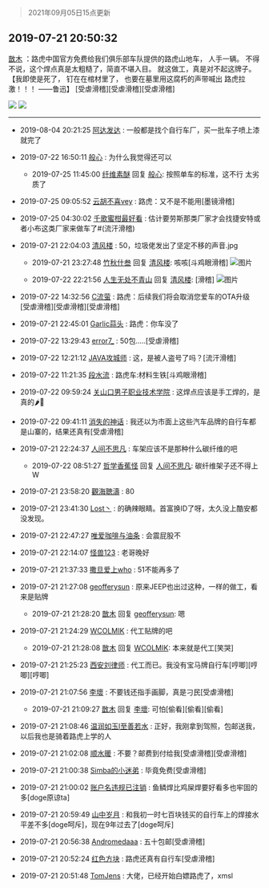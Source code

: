 > 2021年09月05日15点更新
<link rel="stylesheet" href="https://cdn.jsdelivr.net/gh/taotie6/sampleJSON@main/css/photo_show.css">


 ## 2019-07-21 20:50:32 

 [㪚木](https://www.coolapk.com/feed/12857404?shareKey=YjQ2MTZiMDc5ZWMxNjEzMTc0YmU~) ：路虎中国官方免费给我们俱乐部车队提供的路虎山地车，
人手一辆。
不得不说，这个焊点真是太粗糙了，简直不堪入目。
就这做工，真是对不起这牌子。
【我即使是死了，
钉在在棺材里了，
也要在墓里用这腐朽的声带喊出
路虎拉激！！！
——鲁迅】
[受虐滑稽][受虐滑稽][受虐滑稽] 

<div class="album">
<img class="img-item" src="https://image.coolapk.com/feed/2019/0721/20/1081091_8e492dee_3430_7661@1920x1080.jpeg" />
<img class="img-item" src="https://image.coolapk.com/feed/2019/0721/20/1081091_04c26ad7_3430_7663@1920x1080.jpeg" />
</div>

 ------- 

- 2019-08-04 20:21:25 [阿达发达](uid=1021488) : 一般都是找个自行车厂，买一批车子喷上漆就完了 

- 2019-07-22 16:50:11 [般心](uid=1974127) : 为什么我觉得还可以 

    - 2019-07-25 11:45:00 [纤维素醚](uid=631697) 回复 [般心](uid=1974127): 按照单车的标准，这不行 太劣质了 

- 2019-07-25 09:05:52 [云胡不喜vey](uid=722155) : 路虎：又不是不能用[墨镜滑稽] 

- 2019-07-25 04:30:02 [千歌蜜柑最好看](uid=1256624) : 估计要劳斯那类厂家才会找捷安特或者小布这类厂家来做车了#(流汗滑稽) 

- 2019-07-21 22:04:03 [清风楼](uid=865339) : 50，垃圾佬发出了坚定不移的声音.jpg 

    - 2019-07-21 23:27:48 [竹秋什叁](uid=2319428) 回复 [清风楼](uid=865339): 咳咳[斗鸡眼滑稽] ![图片](https://image.coolapk.com/feed/2019/0721/23/2319428_0fa7f33b_2862_7517@512x512.jpeg)

    - 2019-07-22 22:21:56 [人生无处不青山](uid=597530) 回复 [清风楼](uid=865339): [滑稽] ![图片](https://image.coolapk.com/feed/2019/0707/07/597530_df6a9acf_5244_3118@200x200.jpeg)

- 2019-07-22 14:32:56 [C流萤](uid=546431) : 路虎：后续我们将会取消您爱车的OTA升级 [受虐滑稽][受虐滑稽][受虐滑稽] 

- 2019-07-21 22:45:01 [Garlic蒜头](uid=473445) : 路虎：你车没了 

- 2019-07-22 13:29:43 [error7_](uid=1928294) : 50包.....[受虐滑稽] 

- 2019-07-22 12:21:12 [JAVA攻城师](uid=1305871) : 这，是被人盗号了吗？[流汗滑稽] 

- 2019-07-22 11:21:35 [段水流](uid=735202) : 路虎车:材料生铁[斗鸡眼滑稽] 

- 2019-07-22 09:59:24 [关山口男子职业技术学院](uid=436869) : 这焊点应该是手工焊的，是真的🌶️🐔 

- 2019-07-22 09:41:11 [消失的神话](uid=880762) : 我还以为市面上这些汽车品牌的自行车都是山寨的，结果还真有[受虐滑稽] 

- 2019-07-21 22:24:37 [人间不思凡](uid=2080265) : 车架应该不是那种什么碳纤维的吧 

    - 2019-07-22 08:51:27 [哲学香蕉怪](uid=2431164) 回复 [人间不思凡](uid=2080265): 碳纤维架子还不得上W 

- 2019-07-21 23:58:20 [觀海聴濤](uid=1471947) : 80 

- 2019-07-21 23:41:30 [Lost丶](uid=748418) : 的确辣眼睛。首富换ID了呀，太久没上酷安都没发现。 

- 2019-07-21 22:47:27 [唯爱咖啡与油条](uid=2799079) : 会震屁股不 

- 2019-07-21 22:14:07 [怪兽123](uid=2331773) : 老哥晚好 

- 2019-07-21 21:37:33 [撒旦爱上who](uid=611166) : 51不能再多了 

- 2019-07-21 21:27:08 [geofferysun](uid=435760) : 原来JEEP也出过这种，一样的做工，看来是贴牌 

    - 2019-07-21 21:28:20 [㪚木](uid=1081091) 回复 [geofferysun](uid=435760): 嗯 

- 2019-07-21 21:24:29 [WCOLMIK](uid=2045992) : 代工贴牌的吧 

    - 2019-07-21 21:28:08 [㪚木](uid=1081091) 回复 [WCOLMIK](uid=2045992): 本来就是代工[笑哭] 

- 2019-07-21 21:25:23 [西安刘律师](uid=1906671) : 代工而已。我没有宝马牌自行车[哼唧][哼唧][哼唧] 

- 2019-07-21 21:07:56 [李壞](uid=732375) : 不要钱还指手画脚，真是刁民[受虐滑稽] 

    - 2019-07-21 21:09:27 [㪚木](uid=1081091) 回复 [李壞](uid=732375): 可怕[偷看][偷看][偷看] 

- 2019-07-21 21:08:46 [温润如玉l至善若水](uid=1713789) : 正好，我刚拿到驾照，包邮送我，以后我也是骑着路虎上学的人 

- 2019-07-21 21:02:08 [顺水暖](uid=2030768) : 不要？邮费到付给我[受虐滑稽][受虐滑稽] 

- 2019-07-21 21:00:38 [Simba的小迷弟](uid=912927) : 毕竟免费[受虐滑稽] 

- 2019-07-21 21:00:02 [账户名违规已注销](uid=1039732) : 鱼鳞焊比鸡屎焊要好看多也牢固的多[doge原谅ta] 

- 2019-07-21 20:59:49 [山中岁月](uid=2158518) : 和我初一时七百块钱买的自行车上的焊接水平差不多[doge呵斥]，现在9年过去了[doge呵斥] 

- 2019-07-21 20:56:38 [Andromedaaa](uid=962406) : 五十包邮[受虐滑稽] 

- 2019-07-21 20:52:24 [红色方块](uid=825268) : 路虎还真有自行车[受虐滑稽] 

- 2019-07-21 20:51:48 [TomJens](uid=2359176) : 大佬，已经开始白嫖路虎了，xmsl 

